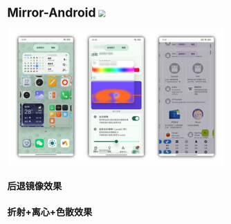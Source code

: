 # Mirror-Android  [![](https://jitpack.io/v/Chiu-xaH/Mirror-Android.svg)](https://jitpack.io/#Chiu-xaH/Mirror-Android)
![img](/src/1.jpg)

## 后退镜像效果
## 折射+离心+色散效果
